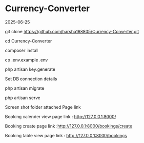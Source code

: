 # Currency-Converter
2025-06-25

git clone https://github.com/harsha198805/Currency-Converter.git

cd Currency-Converter

composer install

cp .env.example .env

php artisan key:generate

Set DB connection details

php artisan migrate

php artisan serve

Screen shot folder attached
Page link

Booking calender view page link : http://127.0.0.1:8000/

Booking create page link :http://127.0.0.1:8000/bookings/create

Booking table view page link : http://127.0.0.1:8000/bookings